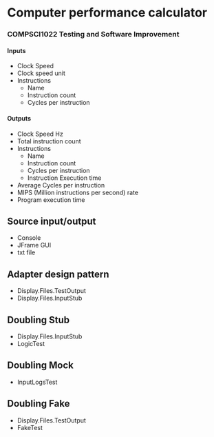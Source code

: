 # Computer performance calculator
### COMPSCI1022 Testing and Software Improvement
#### Inputs
* Clock Speed
* Clock speed unit
* Instructions
  * Name
  * Instruction count
  * Cycles per instruction
    
#### Outputs
* Clock Speed Hz
* Total instruction count
* Instructions
    * Name
    * Instruction count
    * Cycles per instruction
    * Instruction Execution time
* Average Cycles per instruction
* MIPS (Million instructions per second) rate
* Program execution time

## Source input/output
* Console
* JFrame GUI
* txt file

## Adapter design pattern
* Display.Files.TestOutput
* Display.Files.InputStub

## Doubling Stub
* Display.Files.InputStub
* LogicTest

## Doubling Mock
* InputLogsTest

## Doubling Fake
* Display.Files.TestOutput
* FakeTest
